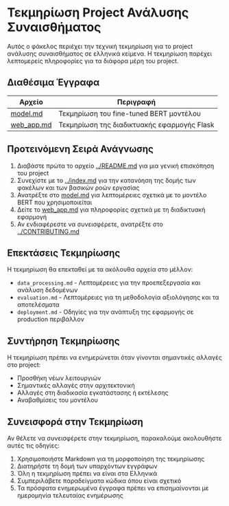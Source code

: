 # Τεκμηρίωση Project Ανάλυσης Συναισθήματος

Αυτός ο φάκελος περιέχει την τεχνική τεκμηρίωση για το project ανάλυσης συναισθήματος σε ελληνικά κείμενα. Η τεκμηρίωση παρέχει λεπτομερείς πληροφορίες για τα διάφορα μέρη του project.

## Διαθέσιμα Έγγραφα

| Αρχείο | Περιγραφή |
|--------|-----------|
| [model.md](model.md) | Τεκμηρίωση του fine-tuned BERT μοντέλου |
| [web_app.md](web_app.md) | Τεκμηρίωση της διαδικτυακής εφαρμογής Flask |

## Προτεινόμενη Σειρά Ανάγνωσης

1. Διαβάστε πρώτα το αρχείο [../README.md](../README.md) για μια γενική επισκόπηση του project
2. Συνεχίστε με το [../index.md](../index.md) για την κατανόηση της δομής των φακέλων και των βασικών ροών εργασίας
3. Ανατρέξτε στο [model.md](model.md) για λεπτομέρειες σχετικά με το μοντέλο BERT που χρησιμοποιείται
4. Δείτε το [web_app.md](web_app.md) για πληροφορίες σχετικά με τη διαδικτυακή εφαρμογή
5. Αν ενδιαφέρεστε να συνεισφέρετε, ανατρέξτε στο [../CONTRIBUTING.md](../CONTRIBUTING.md)

## Επεκτάσεις Τεκμηρίωσης

Η τεκμηρίωση θα επεκταθεί με τα ακόλουθα αρχεία στο μέλλον:

- `data_processing.md` - Λεπτομέρειες για την προεπεξεργασία και ανάλυση δεδομένων
- `evaluation.md` - Λεπτομέρειες για τη μεθοδολογία αξιολόγησης και τα αποτελέσματα
- `deployment.md` - Οδηγίες για την ανάπτυξη της εφαρμογής σε production περιβάλλον

## Συντήρηση Τεκμηρίωσης

Η τεκμηρίωση πρέπει να ενημερώνεται όταν γίνονται σημαντικές αλλαγές στο project:

- Προσθήκη νέων λειτουργιών
- Σημαντικές αλλαγές στην αρχιτεκτονική
- Αλλαγές στη διαδικασία εγκατάστασης ή εκτέλεσης
- Αναβαθμίσεις του μοντέλου

## Συνεισφορά στην Τεκμηρίωση

Αν θέλετε να συνεισφέρετε στην τεκμηρίωση, παρακαλούμε ακολουθήστε αυτές τις οδηγίες:

1. Χρησιμοποιήστε Markdown για τη μορφοποίηση της τεκμηρίωσης
2. Διατηρήστε τη δομή των υπαρχόντων εγγράφων
3. Όλη η τεκμηρίωση πρέπει να είναι στα Ελληνικά
4. Συμπεριλάβετε παραδείγματα κώδικα όπου είναι σχετικό
5. Τα πρόσφατα ενημερωμένα έγγραφα πρέπει να επισημαίνονται με ημερομηνία τελευταίας ενημέρωσης 